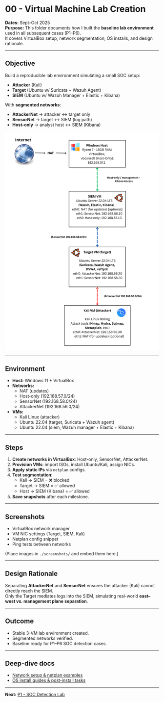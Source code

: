 # 00 - Virtual Machine Lab Creation

**Dates:** Sept–Oct 2025  
**Purpose:** This folder documents how I built the **baseline lab environment** used in all subsequent cases (P1–P6).  
It covers VirtualBox setup, network segmentation, OS installs, and design rationale.  

---

## Objective
Build a reproducible lab environment simulating a small SOC setup:  
- **Attacker** (Kali)  
- **Target** (Ubuntu w/ Suricata + Wazuh Agent)  
- **SIEM** (Ubuntu w/ Wazuh Manager + Elastic + Kibana)  

With **segmented networks**:  
- **AttackerNet** -> attacker <-> target only  
- **SensorNet** -> target <-> SIEM (log path)  
- **Host-only** -> analyst host <-> SIEM (Kibana)  

<p align="center">
  <img src="./screenshots/Topology.png" alt="SOC Lab banner" width="600">
</p>

---

## Environment
- **Host:** Windows 11 + VirtualBox  
- **Networks:**
  - NAT (updates)
  - Host-only (192.168.57.0/24)
  - SensorNet (192.168.58.0/24)
  - AttackerNet (192.168.56.0/24)  
- **VMs:**
  - Kali Linux (attacker)
  - Ubuntu 22.04 (target, Suricata + Wazuh agent)
  - Ubuntu 22.04 (siem, Wazuh manager + Elastic + Kibana)

---

## Steps
1. **Create networks in VirtualBox**: Host-only, SensorNet, AttackerNet.  
2. **Provision VMs**: import ISOs, install Ubuntu/Kali, assign NICs.  
3. **Apply static IPs** via `netplan` configs.  
4. **Test segmentation**:
   - Kali -> SIEM = ❌ blocked
   - Target -> SIEM = ✅ allowed
   - Host -> SIEM (Kibana) = ✅ allowed  
5. **Save snapshots** after each milestone.

---

## Screenshots
- VirtualBox network manager  
- VM NIC settings (Target, SIEM, Kali)  
- Netplan config snippet  
- Ping tests between networks  

(Place images in `./screenshots/` and embed them here.)

---

## Design Rationale
Separating **AttackerNet** and **SensorNet** ensures the attacker (Kali) cannot directly reach the SIEM.  
Only the Target mediates logs into the SIEM, simulating real-world **east–west vs. management plane separation**.  

---

## Outcome
- Stable 3-VM lab environment created.  
- Segmented networks verified.  
- Baseline ready for P1–P6 SOC detection cases.  

---

## Deep-dive docs
- [Network setup & netplan examples](./network-setup.md)  
- [OS install guides & post-install tasks](./install-guides.md)  

---

**Next:** [P1 - SOC Detection Lab](../01-P1-SOC-Detection-Lab/README.md)


